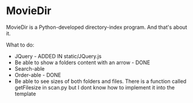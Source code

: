 MovieDir
========

MovieDir is a Python-developed directory-index program. And that's about 
it.

What to do:
* JQuery - ADDED IN static/JQuery.js
* Be able to show a folders content with an arrow - DONE
* Search-able
* Order-able - DONE
* Be able to see sizes of both folders and files. There is a function 
called getFilesize in scan.py but I dont know how to implement it into 
the template
